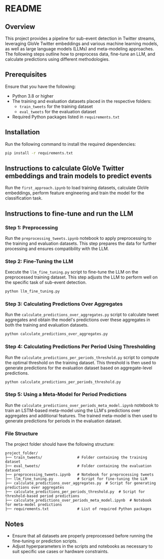 # README

## Overview
This project provides a pipeline for sub-event detection in Twitter streams, leveraging GloVe Twitter embeddings and various machine learning models, as well as large language models (LLMs) and meta-modeling approaches. The following steps outline how to preprocess data, fine-tune an LLM, and calculate predictions using different methodologies.

## Prerequisites
Ensure that you have the following:
- Python 3.8 or higher
- The training and evaluation datasets placed in the respective folders:
  - `train_tweets` for the training dataset
  - `eval_tweets` for the evaluation dataset
- Required Python packages listed in `requirements.txt`

## Installation
Run the following command to install the required dependencies:

```bash
pip install -r requirements.txt
```

## Instructions to calculate GloVe Twitter embeddings and train models to predict events
Run the `first_approach.ipynb` to load training datasets, calculate GloVe embeddings, perform feature engineering and train the model for the classification task.

## Instructions to fine-tune and run the LLM 

### Step 1: Preprocessing
Run the `preprocessing_tweets.ipynb` notebook to apply preprocessing to the training and evaluation datasets. This step prepares the data for further processing and ensures compatibility with the LLM.

### Step 2: Fine-Tuning the LLM
Execute the `llm_fine_tuning.py` script to fine-tune the LLM on the preprocessed training dataset. This step adjusts the LLM to perform well on the specific task of sub-event detection.

```bash
python llm_fine_tuning.py
```

### Step 3: Calculating Predictions Over Aggregates
Run the `calculate_predictions_over_aggregates.py` script to calculate tweet aggregates and obtain the model's predictions over these aggregates in both the training and evaluation datasets.

```bash
python calculate_predictions_over_aggregates.py
```

### Step 4: Calculating Predictions Per Period Using Thresholding
Run the `calculate_predictions_per_periods_threshold.py` script to compute the optimal threshold on the training dataset. This threshold is then used to generate predictions for the evaluation dataset based on aggregate-level predictions.

```bash
python calculate_predictions_per_periods_threshold.py
```

### Step 5: Using a Meta-Model for Period Predictions
Run the `calculate_predictions_over_periods_meta_model.ipynb` notebook to train an LSTM-based meta-model using the LLM's predictions over aggregates and additional features. The trained meta-model is then used to generate predictions for periods in the evaluation dataset.

### File Structure
The project folder should have the following structure:

```
project_folder/
├── train_tweets/                # Folder containing the training dataset
├── eval_tweets/                 # Folder containing the evaluation dataset
├── preprocessing_tweets.ipynb   # Notebook for preprocessing tweets
├── llm_fine_tuning.py           # Script for fine-tuning the LLM
├── calculate_predictions_over_aggregates.py  # Script for generating predictions over aggregates
├── calculate_predictions_per_periods_threshold.py  # Script for threshold-based period predictions
├── calculate_predictions_over_periods_meta_model.ipynb  # Notebook for meta-model predictions
├── requirements.txt             # List of required Python packages
```

## Notes
- Ensure that all datasets are properly preprocessed before running the fine-tuning or prediction scripts.
- Adjust hyperparameters in the scripts and notebooks as necessary to suit specific use cases or hardware constraints.